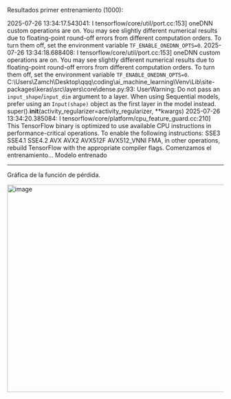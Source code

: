 Resultados primer entrenamiento (1000):

2025-07-26 13:34:17.543041: I tensorflow/core/util/port.cc:153] oneDNN custom operations are on. You may see slightly different numerical results due to floating-point round-off errors from different computation orders. To turn them off, set the environment variable `TF_ENABLE_ONEDNN_OPTS=0`.
2025-07-26 13:34:18.688408: I tensorflow/core/util/port.cc:153] oneDNN custom operations are on. You may see slightly different numerical results due to floating-point round-off errors from different computation orders. To turn them off, set the environment variable `TF_ENABLE_ONEDNN_OPTS=0`.
C:\Users\Zamch\Desktop\qqq\coding\ai_machine_learning\Venv\Lib\site-packages\keras\src\layers\core\dense.py:93: UserWarning: Do not pass an `input_shape`/`input_dim` argument to a layer. When using Sequential models, prefer using an `Input(shape)` object as the first layer in the model instead.
  super().__init__(activity_regularizer=activity_regularizer, **kwargs)
2025-07-26 13:34:20.385084: I tensorflow/core/platform/cpu_feature_guard.cc:210] This TensorFlow binary is optimized to use available CPU instructions in performance-critical operations.
To enable the following instructions: SSE3 SSE4.1 SSE4.2 AVX AVX2 AVX512F AVX512_VNNI FMA, in other operations, rebuild TensorFlow with the appropriate compiler flags.
Comenzamos el entrenamiento...
Modelo entrenado

---
Gráfica de la función de pérdida.

<img width="717" height="482" alt="image" src="https://github.com/user-attachments/assets/1dd9b87d-b74f-4902-8d21-10907a291a63" />
